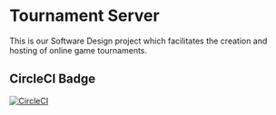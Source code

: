 # Tournament Server
This is our Software Design project which facilitates the creation and hosting of online game tournaments.

## CircleCI Badge
[![CircleCI](https://circleci.com/gh/MacroHard-Solutions/tournament-server.svg?style=svg&circle-token=689cedba0802f91837c71ca9770d92f0f10b15bf)](https://app.circleci.com/pipelines/github/MacroHard-Solutions/tournament-server)
